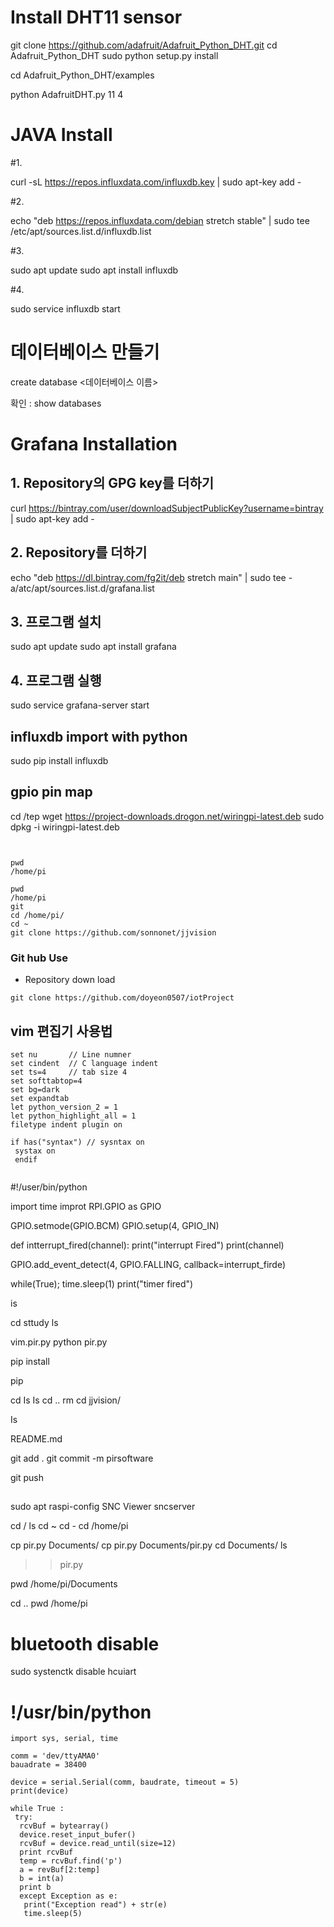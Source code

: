 # Install DHT11 sensor

git clone https://github.com/adafruit/Adafruit_Python_DHT.git
cd Adafruit_Python_DHT
sudo python setup.py install

cd Adafruit_Python_DHT/examples

python AdafruitDHT.py 11 4

# JAVA Install
 

#1.

curl -sL https://repos.influxdata.com/influxdb.key | sudo apt-key add -

#2. 

echo "deb https://repos.influxdata.com/debian stretch stable" | sudo tee /etc/apt/sources.list.d/influxdb.list 

#3.

sudo apt update
sudo apt install influxdb

#4.

sudo service influxdb start



# 데이터베이스 만들기

create database <데이터베이스 이름>



확인 : show databases



# Grafana Installation


## 1. Repository의 GPG key를 더하기


curl https://bintray.com/user/downloadSubjectPublicKey?username=bintray | sudo apt-key add -


## 2. Repository를 더하기


echo "deb https://dl.bintray.com/fg2it/deb stretch main" | sudo tee -a/atc/apt/sources.list.d/grafana.list


## 3. 프로그램 설치


sudo apt update
sudo apt install grafana


## 4. 프로그램 실행


sudo service grafana-server start

## influxdb import with python

sudo pip install influxdb

## gpio pin map

cd /tep
wget https://project-downloads.drogon.net/wiringpi-latest.deb
sudo dpkg -i wiringpi-latest.deb
```


pwd
/home/pi

pwd
/home/pi
git
cd /home/pi/
cd ~
git clone https://github.com/sonnonet/jjvision
```

### Git hub Use

 - Repository down load
 ```
 git clone https://github.com/doyeon0507/iotProject
 ```
 
 ## vim 편집기 사용법
 ```
 set nu       // Line numner
 set cindent  // C language indent
 set ts=4     // tab size 4
 set softtabtop=4
 set bg=dark
 set expandtab
 let python_version_2 = 1
 let python_highlight_all = 1
 filetype indent plugin on
 
 if has("syntax") // sysntax on
  systax on
  endif
  
```


#!/user/bin/python

import time
improt RPI.GPIO as GPIO 

GPIO.setmode(GPIO.BCM)
GPIO.setup(4, GPIO_IN)

def intterrupt_fired(channel):
 print("interrupt Fired")
 print(channel)
 
 GPIO.add_event_detect(4, GPIO.FALLING, callback=interrupt_firde)
 
 while(True);
  time.sleep(1)
  print("timer fired")
 
 is
 
 cd sttudy
 ls
 
 vim.pir.py
 python pir.py
 
 pip install
 
 
 pip 

cd 
Is
Is
cd ..
rm 
cd jjvision/

Is

README.md 

git add .
git commit -m pirsoftware

git push


## 
sudo apt raspi-config
SNC Viewer
sncserver

cd /
ls
cd ~
cd - 
cd /home/pi


cp pir.py Documents/
cp pir.py Documents/pir.py
cd Documents/
ls
>>pir.py

pwd
/home/pi/Documents

cd ..
pwd
/home/pi

# bluetooth disable
sudo systenctk disable hcuiart



# !/usr/bin/python
```
import sys, serial, time

comm = 'dev/ttyAMA0'
bauadrate = 38400

device = serial.Serial(comm, baudrate, timeout = 5)
print(device)

while True :
 try:
  rcvBuf = bytearray()
  device.reset_input_bufer()
  rcvBuf = device.read_until(size=12)
  print rcvBuf
  temp = rcvBuf.find('p')
  a = revBuf[2:temp]
  b = int(a)
  print b
  except Exception as e:
   print("Exception read") + str(e)
   time.sleep(5)

